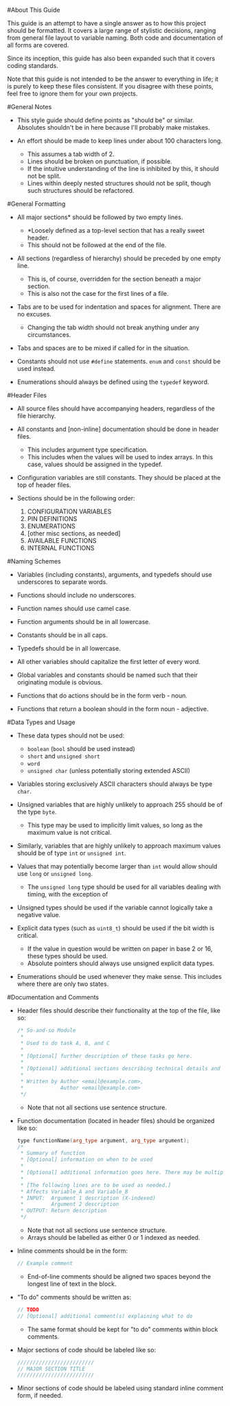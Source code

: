 #About This Guide

This guide is an attempt to have a single answer as to how this project should be formatted.
It covers a large range of stylistic decisions, ranging from general file layout to variable naming.
Both code and documentation of all forms are covered.

Since its inception, this guide has also been expanded such that it covers coding standards.

Note that this guide is not intended to be the answer to everything in life;
it is purely to keep these files consistent.
If you disagree with these points, feel free to ignore them for your own projects.


#General Notes

+ This style guide should define points as "should be" or similar.
  Absolutes shouldn't be in here because I'll probably make mistakes.

+ An effort should be made to keep lines under about 100 characters long.
	+ This assumes a tab width of 2.
	+ Lines should be broken on punctuation, if possible.
	+ If the intuitive understanding of the line is inhibited by this, it should not be split.
	+ Lines within deeply nested structures should not be split,
	  though such structures should be refactored.


#General Formatting

+ All major sections*  should be followed by two empty lines.
	+ *Loosely defined as a top-level section that has a really sweet header.
	+ This should not be followed at the end of the file.
+ All sections (regardless of hierarchy) should be preceded by one empty line.
	+ This is, of course, overridden for the section beneath a major section.
	+ This is also not the case for the first lines of a file.

+ Tabs are to be used for indentation and spaces for alignment. There are no excuses.
	+ Changing the tab width should not break anything under any circumstances.
+ Tabs and spaces are to be mixed if called for in the situation.

+ Constants should not use ```#define``` statements. ```enum``` and ```const``` should be used instead.

+ Enumerations should always be defined using the ```typedef``` keyword.


#Header Files

+ All source files should have accompanying headers, regardless of the file hierarchy.
+ All constants and [non-inline] documentation should be done in header files.
	+ This includes argument type specification.
	+ This includes when the values will be used to index arrays.
	  In this case, values should be assigned in the typedef.
+ Configuration variables are still constants. They should be placed at the top of header files.

+ Sections should be in the following order:
	1. CONFIGURATION VARIABLES
	2. PIN DEFINITIONS
	3. ENUMERATIONS
	4. [other misc sections, as needed]
	5. AVAILABLE FUNCTIONS
	6. INTERNAL FUNCTIONS


#Naming Schemes

+ Variables (including constants), arguments, and typedefs should use underscores to separate words.
+ Functions should include no underscores.

+ Function names should use camel case.
+ Function arguments should be in all lowercase.
+ Constants should be in all caps.
+ Typedefs should be in all lowercase.
+ All other variables should capitalize the first letter of every word.

+ Global variables and constants should be named such that their originating module is obvious.

+ Functions that do actions should be in the form verb - noun.
+ Functions that return a boolean should in the form noun - adjective.


#Data Types and Usage

+ These data types should not be used:
	+ ```boolean``` (```bool``` should be used instead)
	+ ```short``` and ```unsigned short```
	+ ```word```
	+ ```unsigned char``` (unless potentially storing extended ASCII)

+ Variables storing exclusively ASCII characters should always be type ```char```.
+ Unsigned variables that are highly unlikely to approach 255 should be of the type ```byte```.
	+ This type may be used to implicitly limit values, so long as the maximum value is not critical.
+ Similarly, variables that are highly unlikely to approach maximum values should be of type
  ```int``` or ```unsigned int```.
+ Values that may potentially become larger than ```int``` would allow should use ```long```
  or ```unsigned long```.
	+ The ```unsigned long``` type should be used for all variables dealing with timing,
	  with the exception of 

+ Unsigned types should be used if the variable cannot logically take a negative value.
+ Explicit data types (such as ```uint8_t```) should be used if the bit width is critical.
	+ If the value in question would be written on paper in base 2 or 16, these types should be used.
	+ Absolute pointers should always use unsigned explicit data types.
+ Enumerations should be used whenever they make sense. This includes where there are only two states.

#Documentation and Comments

+ Header files should describe their functionality at the top of the file, like so:
	```C++
	/* So-and-so Module
	 *
	 * Used to do task A, B, and C
	 *
	 * [Optional] further description of these tasks go here.
	 *
	 * [Optional] additional sections describing technical details and usage go here.
	 *
	 * Written by Author <email@example.com>,
	 *            Author <email@example.com>
	 */
	```
	+ Note that not all sections use sentence structure.

+ Function documentation (located in header files) should be organized like so:
	```C++
	type functionName(arg_type argument, arg_type argument);
	/*
	 * Summary of function
	 * [Optional] information on when to be used
	 *
	 * [Optional] additional information goes here. There may be multiple of these sections.
	 *
	 * [The following lines are to be used as needed.]
	 * Affects Variable_A and Variable_B
	 * INPUT:  Argument 1 description (X-indexed)
	 *         Argument 2 description
	 * OUTPUT: Return description
	 */
	```
	+ Note that not all sections use sentence structure.
	+ Arrays should be labelled as either 0 or 1 indexed as needed.

+ Inline comments should be in the form:
	```C++
	// Example comment
	```
	+ End-of-line comments should be aligned two spaces beyond the longest line of text in the block.

+ "To do" comments should be written as:
	```C++
	// TODO
	// [Optional] additional comment(s) explaining what to do
	```
	+ The same format should be kept for "to do" comments within block comments.

+ Major sections of code should be labeled like so:
	```C++
	/////////////////////////
	// MAJOR SECTION TITLE
	/////////////////////////
	```

+ Minor sections of code should be labeled using standard inline comment form, if needed.
